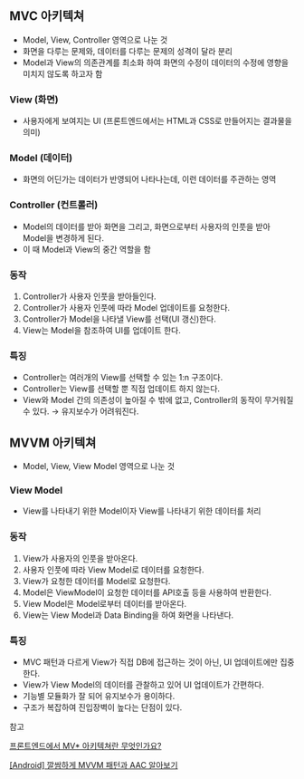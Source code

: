 ## MVC 아키텍쳐

- Model, View, Controller 영역으로 나눈 것
- 화면을 다루는 문제와, 데이터를 다루는 문제의 성격이 달라 분리
- Model과 View의 의존관계를 최소화 하여 화면의 수정이 데이터의 수정에 영향을 미치지 않도록 하고자 함

### View (화면)

- 사용자에게 보여지는 UI (프론트엔드에서는 HTML과 CSS로 만들어지는 결과물을 의미)

### Model (데이터)

- 화면의 어딘가는 데이터가 반영되어 나타나는데, 이런 데이터를 주관하는 영역

### Controller (컨트롤러)

- Model의 데이터를 받아 화면을 그리고, 화면으로부터 사용자의 인풋을 받아 Model을 변경하게 된다.
- 이 때 Model과 View의 중간 역할을 함

### 동작

1. Controller가 사용자 인풋을 받아들인다.
2. Controller가 사용자 인풋에 따라 Model 업데이트를 요청한다.
3. Controller가 Model을 나타낼 View를 선택(UI 갱신)한다.
4. View는 Model을 참조하여 UI를 업데이트 한다.

### 특징

- Controller는 여러개의 View를 선택할 수 있는 1:n 구조이다.
- Controller는 View를 선택할 뿐 직접 업데이트 하지 않는다.
- View와 Model 간의 의존성이 높아질 수 밖에 없고, Controller의 동작이 무거워질 수 있다.
  → 유지보수가 어려워진다.

## MVVM 아키텍쳐

- Model, View, View Model 영역으로 나눈 것

### View Model

- View를 나타내기 위한 Model이자 View를 나타내기 위한 데이터를 처리

### 동작

1. View가 사용자의 인풋을 받아온다.
2. 사용자 인풋에 따라 View Model로 데이터를 요청한다.
3. View가 요청한 데이터를 Model로 요청한다.
4. Model은 ViewModel이 요청한 데이터를 API호출 등을 사용하여 반환한다.
5. View Model은 Model로부터 데이터를 받아온다.
6. View는 View Model과 Data Binding을 하여 화면을 나타낸다.

### 특징

- MVC 패턴과 다르게 View가 직접 DB에 접근하는 것이 아닌, UI 업데이트에만 집중한다.
- View가 View Model의 데이터를 관찰하고 있어 UI 업데이트가 간편하다.
- 기능별 모듈화가 잘 되어 유지보수가 용이하다.
- 구조가 복잡하여 진입장벽이 높다는 단점이 있다.

참고

[프론트엔드에서 MV\* 아키텍쳐란 무엇인가요?](https://velog.io/@teo/%ED%94%84%EB%A1%A0%ED%8A%B8%EC%97%94%EB%93%9C%EC%97%90%EC%84%9C-MV-%EC%95%84%ED%82%A4%ED%85%8D%EC%B3%90%EB%9E%80-%EB%AC%B4%EC%97%87%EC%9D%B8%EA%B0%80%EC%9A%94)

[[Android] 깔쌈하게 MVVM 패턴과 AAC 알아보기](https://velog.io/@haero_kim/Android-%EA%B9%94%EC%8C%88%ED%95%98%EA%B2%8C-MVVM-%ED%8C%A8%ED%84%B4%EA%B3%BC-AAC-%EC%95%8C%EC%95%84%EB%B3%B4%EA%B8%B0)
